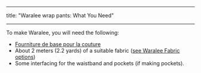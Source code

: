 - - -
title: "Waralee wrap pants: What You Need"
- - -

To make Waralee, you will need the following:

- [Fourniture de base pour la couture](/docs/sewing/basic-sewing-supplies)
- About 2 meters (2.2 yards) of a suitable fabric ([see Waralee Fabric options](/docs/patterns/waralee/fabric/))
- Some interfacing for the waistband and pockets (if making pockets).

